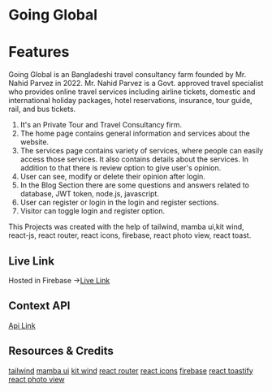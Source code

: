 # Going Global

# Features

Going Global is an Bangladeshi travel consultancy farm founded by Mr. Nahid Parvez in 2022. Mr. Nahid Parvez is a Govt. approved travel specialist who provides online travel services including airline tickets, domestic and international holiday packages, hotel reservations, insurance, tour guide, rail, and bus tickets.

1. It's an Private Tour and Travel Consultancy firm.
2. The home page contains general information and services about the website.
3. The services page contains variety of services, where people can easily access those services. It also contains details about the services. In addition to that there is review option to give user's opinion.
4. User can see, modify or delete their opinion after login.
5. In the Blog Section there are some questions and answers related to database, JWT token, node.js, javascript.
6. User can register or login in the login and register sections.
7. Visitor can toggle login and register option.

This Projects was created with the help of tailwind, mamba ui,kit wind, react-js, react router, react icons, firebase, react photo view, react toast.

## Live Link

Hosted in Firebase ->[Live Link](https://going-global-1eaa1.web.app/)

## Context API

[Api Link](https://going-global-server.vercel.app/)

## Resources & Credits

[tailwind](https://tailwindcss.com/docs/guides/create-react-app)
[mamba ui](https://www.mambaui.com/components/article)
[kit wind](https://kitwind.io/products/kometa/components)
[react router](https://reactrouter.com/en/main)
[react icons](https://react-icons.github.io/react-icons/)
[firebase](https://console.firebase.google.com/u/0/)
[react toastify](https://www.npmjs.com/package/react-toastify)
[react photo view](https://www.npmjs.com/package/react-photo-view)
